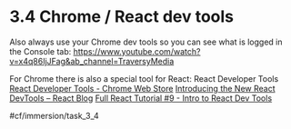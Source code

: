 # 3.4 Chrome / React dev tools

Also always use your Chrome dev tools so you can see what is logged in the Console tab:
https://www.youtube.com/watch?v=x4q86IjJFag&ab_channel=TraversyMedia

For Chrome there is also a special tool for React: React Developer Tools
[React Developer Tools - Chrome Web Store](https://chrome.google.com/webstore/detail/react-developer-tools/fmkadmapgofadopljbjfkapdkoienihi?hl=en)
[Introducing the New React DevTools – React Blog](https://reactjs.org/blog/2019/08/15/new-react-devtools.html)
[Full React Tutorial #9 - Intro to React Dev Tools](https://www.youtube.com/watch?v=rb1GWqCJid4&ab_channel=TheNetNinja)

#cf/immersion/task_3_4